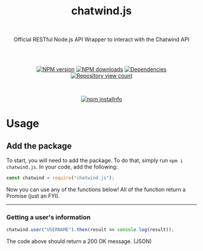 <div align="center">
  <br>

# chatwind.js
<br>
<p>
Official RESTful Node.js API Wrapper to interact with the Chatwind API
</p>
<br>
<p>
<br>
<a href="https://www.npmjs.com/package/chatwind.js"><img src="https://img.shields.io/npm/v/chatwind.js.svg?maxAge=3600" alt="NPM version" /></a>
<a href="https://www.npmjs.com/package/chatwind.js"><img src="https://img.shields.io/npm/dt/chatwind.js.svg?maxAge=3600" alt="NPM downloads" /></a>
<a href="https://david-dm.org/chatwind/chatwind.js"><img src="https://img.shields.io/david/chatwind/chatwind.js.svg?maxAge=3600" alt="Dependencies" /></a>
<a href="https://www.npmjs.com/package/chatwind.js"><img src="https://api.ghprofile.me/view?username=chatwind-chatwind.js&label=repository%20view%20count&style=flat" alt="Repository view count" /></a>
</p>

<br>

<p>
<a href="https://nodei.co/npm/chatwind.js/"><img src="https://nodei.co/npm/chatwind.js.png?downloads=true&stars=true" alt="npm installnfo" /></a>
</p>

</div>

# Usage

## Add the package
To start, you will need to add the package. To do that, simply run `npm i chatwind.js`. In your code, add the following:
```js
const chatwind = require("chatwind.js");
```
Now you can use any of the functions below! All of the function return a Promise (just an FYI).

---

### Getting a user's information
```js
chatwind.user("USERNAME").then(result => console.log(result));
```
The code above should return a 200 OK message. (JSON)
